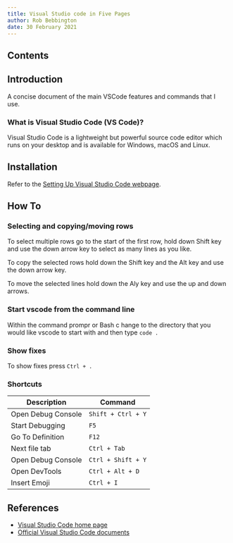 ```yaml
---
title: Visual Studio code in Five Pages
author: Rob Bebbington
date: 30 February 2021
---
```


## Contents

## Introduction

A concise document of the main VSCode features and commands that I use.

### What is Visual Studio Code (VS Code)?

Visual Studio Code is a lightweight but powerful source code editor which runs on your desktop and is available for Windows, macOS and Linux.

## Installation

Refer to the [Setting Up Visual Studio Code webpage](https://code.visualstudio.com/docs/setup/setup-overview).

## How To

### Selecting and copying/moving rows

To select multiple rows go to the start of the first row, hold down Shift key and use the down arrow key to select as many lines as you like.

To copy the selected rows hold down the Shift key and the Alt key and use the down arrow key.

To move the selected lines hold down the Aly key and use the up and down arrows.

### Start vscode from the command line

Within the command prompr or Bash c hange to the directory that you would like vscode to start with and then type `code .`

### Show fixes

To show fixes press  `Ctrl + .`

### Shortcuts

Description|Command
---|---
Open Debug Console|`Shift + Ctrl + Y`
Start Debugging|`F5`
Go To Definition|`F12`
Next file tab|`Ctrl + Tab`
Open Debug Console|`Ctrl + Shift + Y`
Open DevTools|`Ctrl + Alt + D`
Insert Emoji|`Ctrl + I`

## References

* [Visual Studio Code home page](https://code.visualstudio.com/)
* [Official Visual Studio Code documents](https://code.visualstudio.com/docs)
